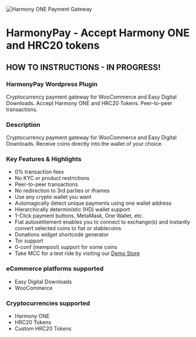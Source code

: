 ![Harmony ONE Payment Gateway](https://github.com/sekmet/harmonypay-gateway/raw/main/docs/harmony-one.png)

# HarmonyPay - Accept Harmony ONE and HRC20 tokens

## HOW TO INSTRUCTIONS - IN PROGRESS!

### HarmonyPay Wordpress Plugin

Cryptocurrency payment gateway for WooCommerce and Easy Digital Downloads. Accept Harmony ONE and HRC20 Tokens. Peer-to-peer transactions.

### Description

Cryptocurrency payment gateway for WooCommerce and Easy Digital Downloads. Receive coins directly into the wallet of your choice.


### Key Features & Highlights

- 0% transaction fees
- No KYC or product restrictions
- Peer-to-peer transactions
- No redirection to 3rd parties or iframes
- Use any crypto wallet you want
- Automagically detect unique payments using one wallet address
- Hierarchically deterministic (HD) wallet support
- 1-Click payment buttons, MetaMask, One Wallet, etc.
- Fiat autosettlement enables you to connect to exchange(s) and instantly convert selected coins to fiat or stablecoins
- Donations widget shortcode generator
- Tor support
- 0-conf (mempool) support for some coins
- Take MCC for a test ride by visiting our <a href="https://harmonypay.swaps.vision/">Demo Store</a>

### eCommerce platforms supported

- Easy Digital Downloads
- WooCommerce

### Cryptocurrencies supported

- Harmony ONE
- HRC20 Tokens
- Custom HRC20 Tokens
